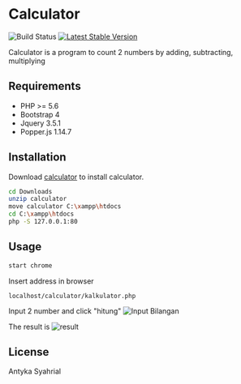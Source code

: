 # Calculator

![Build Status](https://api.travis-ci.org/freeman-lab/pixel-grid.svg?branch=master&status=passed)
[![Latest Stable Version](https://poser.pugx.org/antkaz/intercom-bot/v)](//packagist.org/packages/antkaz/intercom-bot)

Calculator is a program to count 2 numbers by adding, subtracting, multiplying

## Requirements
* PHP >= 5.6
* Bootstrap 4
* Jquery 3.5.1
* Popper.js 1.14.7

## Installation

Download [calculator](https://drive.google.com/file/d/1KEcDfZGTZzYR4Qz_UQZJoHDsj2bPAsIU/view?usp=sharing) to install calculator.

```bash
cd Downloads
unzip calculator
move calculator C:\xampp\htdocs
cd C:\xampp\htdocs
php -S 127.0.0.1:80
```

## Usage

```bash
start chrome
```
Insert address in browser
```
localhost/calculator/kalkulator.php
```
Input 2 number and click "hitung"
![Input Bilangan](\1.png)

The result is
![result](\2.png)

## License
Antyka Syahrial